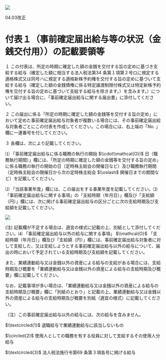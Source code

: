 ![](https://www.nta.go.jp/tmp/1b0750e9-a3b8-4b03-a385-bbb1b9cbbe21/images/b89967fc3727439c96e693565cea8470fa648905ee54bc3d06ead72ab48319ea.jpg)

04.03改正

# 付表１（事前確定届出給与等の状況（金銭交付用））の記載要領等

１ この付表は、所定の時期に確定した額の金銭を交付する旨の定めに基づき支給する給与（確定した額に相当する法人税法第34 条第１項第２号ロに規定する適格株式又は同号ハに規定する適格新株予約権を交付する旨の定めに基づいて支給する給与（確定した額の金銭債権に係る特定譲渡制限付株式又は特定新株予約権を交付する旨の定めに基づいて支給する給与を除きます。）を含みます。）について届け出る場合に、「事前確定届出給与に関する届出書」に添付してください。

２ この届出に係る「所定の時期に確定した額の金銭等を交付する旨の定め」において定めた事前確定届出給与対象者が複数いる場合には、その事前確定届出給与対象者ごとにこの付表を作成してください。この場合には、右上端の「No. 」欄に一連番号を付してください。

３ 各欄は、次により記載してください。

⑴ 「事前確定届出給与に係る職務の執行の開始 $\\cdot\\mathcal{O})$ 日（職務執行期間）」欄には、「所定の時期に確定した額の金銭等を交付する旨の定め」に係る職務の執行の開始の日（定時株主総会の開催日など）及び職務執行期間（定時株主総会の開催日から次の定時株主総会 $\\oslash$ 開催日までの期間など）を記載してください。

⑵ 「当該事業年度」欄には、この届出をする事業年度を記載してください。⑶ 「事前確定届出給与に関する事項」の「支給時期（年月日）」欄及び「支給額（円）」欄には、次に掲げる事前確定届出給与の区分ごとに次の支給時期及び支給額を記載してください。

![](https://www.nta.go.jp/tmp/1b0750e9-a3b8-4b03-a385-bbb1b9cbbe21/images/791fe39e3a3c88fff689701ec651b6351583f79db1eb7717a1f034692fa7dd61.jpg)

(注) 記載欄が不足する場合は、適宜の様式に記載の上、別紙として添付してください。⑷ 「事前確定届出給与以外の給与に関する事項」 $\\mathcal{O}$ 「支給時期（年月日）」欄及び「支給額（円）」欄には、事前確定届出給与対象者に対して支給した、又は支給しようとする事前確定届出給与以外の給与について、届出の時において予定されている支給時期及び支給額を記載してください。

また、業績連動給与又は金銭以外の資産による給与の支給がある場合には、支給時期及び概要を「業績連動給与又は金銭以外の資産による給与の支給時期及び概要」欄に記載してください。

なお、記載事項が多い場合は、「業績連動給与又は金銭以外の資産による給与の支給時期及び概要」欄に「別紙のとおり」と記載の上、業績連動給与又は金銭以外の資産による給与の支給時期及び概要を別紙（適宜の様式）に記載してください。

（注）この事前確定届出給与以外の給与には、次の給与を含みません。

$\\textcircled{1}$ 退職給与で業績連動給与に該当しないもの

$\\circled{2}$ 使用人としての職務を有する役員に対して支給するその使用人分給与

$\\textcircled{3}$ 法人税法施行令第69 条第３項各号に掲げる給与